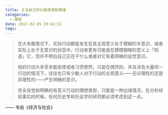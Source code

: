 ```yaml
---
title: 关注自己的头脑思维和情绪
categories:
  - 随笔
date: 2017-02-05 19:41:52
tags:
---
```


> 在大多数情况下，实际行动都是发生在其主观意义处于模糊的半意识、或者实际上处于无意识的状态中，行动者更有可能是在模模糊糊的意义上「知道」它，但并不明白自己正在干什么或者对它有着明确的自觉意识。
>
> 他的行动大多受本能驱使或者习惯使然。只是在偶然的、并且涉及大量同一行动的情况下，往往也只有少数人对于行动的主观意义——无论理性的还是非理性的——产生明确的意识。
>
> 完全自觉和明确的有意义行动的理想类型，只能是一种边缘情况，在分析经验事实的时候，任何历史学和社会学的研究都必须考虑到这一点。

—— 韦伯《经济与社会》